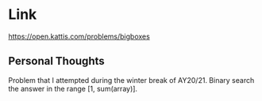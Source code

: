 # Link

https://open.kattis.com/problems/bigboxes

## Personal Thoughts

Problem that I attempted during the winter break of AY20/21. Binary search the answer in the range [1, sum(array)].

